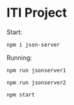 # ITI Project

Start:

```
npm i json-server
```
Running: 

```
npm run jsonserver1
```
```
npm run jsonserver2
```
```
npm start
```
